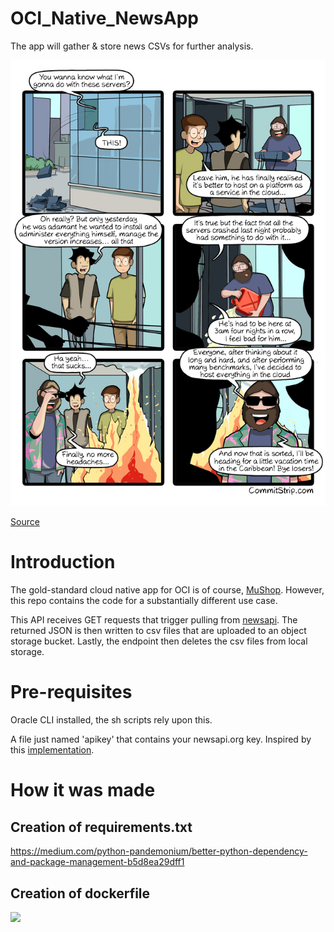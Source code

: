 # OCI_Native_NewsApp
The app will gather &amp; store news CSVs for further analysis.

<p align="center">
  <img src="https://github.com/GaryHostt/OCI_Native_NewsApp/blob/master/markdown/screenshots/1.jpg?raw=true" alt="comic"/>
</p> 

[Source](http://www.commitstrip.com/en/2019/01/08/the-cloud-at-last/)

# Introduction

The gold-standard cloud native app for OCI is of course, [MuShop](https://github.com/oracle-quickstart/oci-cloudnative). However, this repo contains the code for a substantially different use case. 

This API receives GET requests that trigger pulling from [newsapi](https://newsapi.org/). The returned JSON is then written to csv files that are uploaded to an object storage bucket. Lastly, the endpoint then deletes the csv files from local storage. 

# Pre-requisites

Oracle CLI installed, the sh scripts rely upon this.

A file just named 'apikey' that contains your newsapi.org key. Inspired by this [implementation](https://github.com/dylburger/reading-api-key-from-file/blob/master/Keeping%20API%20Keys%20Secret.ipynb). 

# How it was made

## Creation of requirements.txt

https://medium.com/python-pandemonium/better-python-dependency-and-package-management-b5d8ea29dff1

## Creation of dockerfile


![](screenshots/400/1.jpg)


